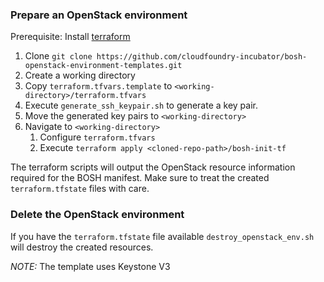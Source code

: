 ### Prepare an OpenStack environment

Prerequisite: Install [terraform](https://www.terraform.io/intro/getting-started/install.html)

1. Clone `git clone https://github.com/cloudfoundry-incubator/bosh-openstack-environment-templates.git`
1. Create a working directory
1. Copy `terraform.tfvars.template` to `<working-directory>/terraform.tfvars`
1. Execute `generate_ssh_keypair.sh` to generate a key pair.
1. Move the generated key pairs to `<working-directory>`
1. Navigate to `<working-directory>`
    1. Configure `terraform.tfvars`
    1. Execute `terraform apply <cloned-repo-path>/bosh-init-tf`

The terraform scripts will output the OpenStack resource information required for the BOSH manifest.
Make sure to treat the created `terraform.tfstate` files with care.

### Delete the OpenStack environment

If you have the `terraform.tfstate` file available `destroy_openstack_env.sh` will
destroy the created resources.

*NOTE:* The template uses Keystone V3
